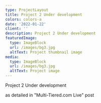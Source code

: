 ```yaml
---
type: ProjectLayout
title: Project 2 Under development
colors: colors-a
date: '2022-01-22'
client: ''
description: Project 2 Under development
featuredImage:
  type: ImageBlock
  url: /images/bg3.jpg
  altText: Project thumbnail image
media:
  type: ImageBlock
  url: /images/bg3.jpg
  altText: Project image
---
```

Project 2 Under development

as detailed in "Multi-Tiered.com Live" post
